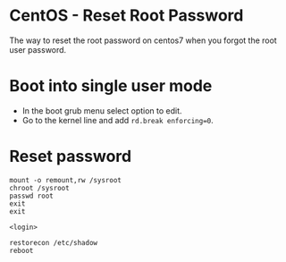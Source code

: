 # CentOS - Reset Root Password

The way to reset the root password on centos7 when you forgot the root
user password.

Boot into single user mode
==========================

-   In the boot grub menu select option to edit.
-   Go to the kernel line and add `rd.break enforcing=0`.

Reset password
==============

``` {.sourceCode .yaml}
mount -o remount,rw /sysroot
chroot /sysroot
passwd root
exit
exit

<login>

restorecon /etc/shadow
reboot
```
